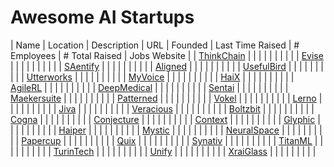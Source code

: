 # Awesome AI Startups

| Name          | Location   | Description      | URL           | Founded | Last Time Raised | # Employees | # Total Raised | Jobs Website   |
| [ThinkChain](/startups/thinkchain.md) | | | | | | | | |
| [Evise](/startups/evise.md) | | | | | | | | |
| [SAentify](/startups/saentify.md) | | | | | | | | |
| [Aligned](/startups/aligned.md) | | | | | | | | |
| [UsefulBird](/startups/usefulbird.md) | | | | | | | | |
| [Utterworks](/startups/utterworks.md) | | | | | | | | |
| [MyVoice](/startups/myvoice.md) | | | | | | | | |
| [HaiX](/startups/haix.md) | | | | | | | | |
| [AgileRL](/startups/agilerl.md) | | | | | | | | |
| [DeepMedical](/startups/deepmedical.md) | | | | | | | | |
| [Sentai](/startups/sentai.md) | | | | | | | | |
| [Maekersuite](/startups/maekersuite.md) | | | | | | | | |
| [Patterned](/startups/patterned.md) | | | | | | | | |
| [Vokel](/startups/vokel.md) | | | | | | | | |
| [Lerno](/startups/lerno.md) | | | | | | | | |
| [Jiva](/startups/jiva.md) | | | | | | | | |
| [Veracious](/startups/veracious.md) | | | | | | | | |
| [Boltzbit](/startups/boltzbit.md) | | | | | | | | |
| [Cogna](/startups/cogna.md) | | | | | | | | |
| [Conjecture](/startups/conjecture.md) | | | | | | | | |
| [Context](/startups/context.md) | | | | | | | | |
| [Glyphic](/startups/glyphic.md) | | | | | | | | |
| [Haiper](/startups/haiper.md) | | | | | | | | |
| [Mystic](/startups/mystic.md) | | | | | | | | |
| [NeuralSpace](/startups/neuralspace.md) | | | | | | | | |
| [Papercup](/startups/papercup.md) | | | | | | | | |
| [Quix](/startups/quix.md) | | | | | | | | |
| [Synativ](/startups/synativ.md) | | | | | | | | |
| [TitanML](/startups/titanml.md) | | | | | | | | |
| [TurinTech](/startups/turintech.md) | | | | | | | | |
| [Unify](/startups/unify.md) | | | | | | | | |
| [XraiGlass](/startups/xraiglass.md) | | | | | | | | |
